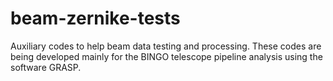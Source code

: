 # beam-zernike-tests
Auxiliary codes to help beam data testing and processing. These codes are being developed mainly for the BINGO telescope pipeline analysis using the software GRASP.
